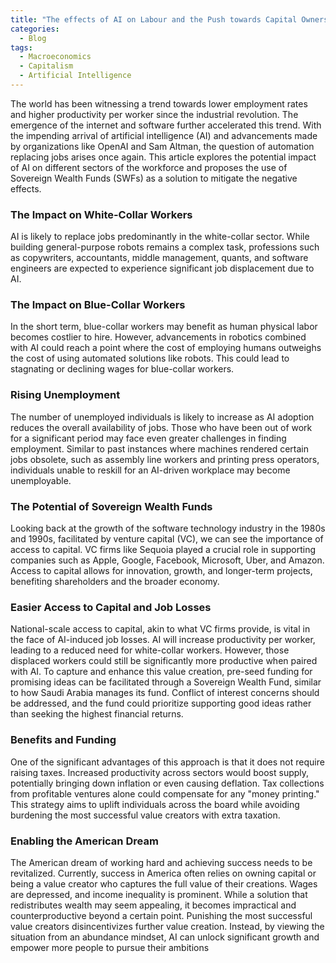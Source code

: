 ```yaml
---
title: "The effects of AI on Labour and the Push towards Capital Ownership"
categories:
  - Blog
tags:
  - Macroeconomics
  - Capitalism
  - Artificial Intelligence
---
```


The world has been witnessing a trend towards lower employment rates and higher productivity per worker since the industrial revolution. The emergence of the internet and software further accelerated this trend. With the impending arrival of artificial intelligence (AI) and advancements made by organizations like OpenAI and Sam Altman, the question of automation replacing jobs arises once again. This article explores the potential impact of AI on different sectors of the workforce and proposes the use of Sovereign Wealth Funds (SWFs) as a solution to mitigate the negative effects.

### The Impact on White-Collar Workers
AI is likely to replace jobs predominantly in the white-collar sector. While building general-purpose robots remains a complex task, professions such as copywriters, accountants, middle management, quants, and software engineers are expected to experience significant job displacement due to AI.

### The Impact on Blue-Collar Workers
In the short term, blue-collar workers may benefit as human physical labor becomes costlier to hire. However, advancements in robotics combined with AI could reach a point where the cost of employing humans outweighs the cost of using automated solutions like robots. This could lead to stagnating or declining wages for blue-collar workers.

### Rising Unemployment
The number of unemployed individuals is likely to increase as AI adoption reduces the overall availability of jobs. Those who have been out of work for a significant period may face even greater challenges in finding employment. Similar to past instances where machines rendered certain jobs obsolete, such as assembly line workers and printing press operators, individuals unable to reskill for an AI-driven workplace may become unemployable.

### The Potential of Sovereign Wealth Funds
Looking back at the growth of the software technology industry in the 1980s and 1990s, facilitated by venture capital (VC), we can see the importance of access to capital. VC firms like Sequoia played a crucial role in supporting companies such as Apple, Google, Facebook, Microsoft, Uber, and Amazon. Access to capital allows for innovation, growth, and longer-term projects, benefiting shareholders and the broader economy.

### Easier Access to Capital and Job Losses
National-scale access to capital, akin to what VC firms provide, is vital in the face of AI-induced job losses. AI will increase productivity per worker, leading to a reduced need for white-collar workers. However, those displaced workers could still be significantly more productive when paired with AI. To capture and enhance this value creation, pre-seed funding for promising ideas can be facilitated through a Sovereign Wealth Fund, similar to how Saudi Arabia manages its fund. Conflict of interest concerns should be addressed, and the fund could prioritize supporting good ideas rather than seeking the highest financial returns.

### Benefits and Funding
One of the significant advantages of this approach is that it does not require raising taxes. Increased productivity across sectors would boost supply, potentially bringing down inflation or even causing deflation. Tax collections from profitable ventures alone could compensate for any "money printing." This strategy aims to uplift individuals across the board while avoiding burdening the most successful value creators with extra taxation.

### Enabling the American Dream
The American dream of working hard and achieving success needs to be revitalized. Currently, success in America often relies on owning capital or being a value creator who captures the full value of their creations. Wages are depressed, and income inequality is prominent. While a solution that redistributes wealth may seem appealing, it becomes impractical and counterproductive beyond a certain point. Punishing the most successful value creators disincentivizes further value creation. Instead, by viewing the situation from an abundance mindset, AI can unlock significant growth and empower more people to pursue their ambitions